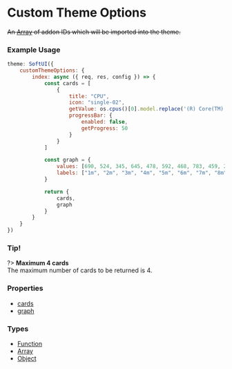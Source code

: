 # Custom Theme Options
~~An [Array](https://developer.mozilla.org/en-US/docs/Web/JavaScript/Reference/Global_Objects/Array) of addon IDs which will be imported into the theme.~~
### Example Usage
```js
theme: SoftUI({
    customThemeOptions: {
        index: async ({ req, res, config }) => {
            const cards = [
                {
                    title: "CPU",
                    icon: "single-02",
                    getValue: os.cpus()[0].model.replace('(R) Core(TM) ', ' ').replace(' CPU ', '').split('@')[0],
                    progressBar: {
                        enabled: false,
                        getProgress: 50
                    }
                }
            ]

            const graph = {
                values: [690, 524, 345, 645, 478, 592, 468, 783, 459, 230, 621, 345],
                labels: ["1m", "2m", "3m", "4m", "5m", "6m", "7m", "8m", "9m", "10m"]
            }

            return {
                cards,
                graph
            }
        }
    }
})
```

### Tip!
?> **Maximum 4 cards**<br>
The maximum number of cards to be returned is 4.

### Properties
* [cards](/docs/soft-ui/customThemeOptions/index/cards/)
* [graph](/docs/soft-ui/customThemeOptions/index/graph/)

### Types
- [Function](https://developer.mozilla.org/en-US/docs/Web/JavaScript/Reference/Global_Objects/Function)
- [Array](https://developer.mozilla.org/en-US/docs/Web/JavaScript/Reference/Global_Objects/Array)
- [Object](https://developer.mozilla.org/en-US/docs/Web/JavaScript/Reference/Global_Objects/Object)